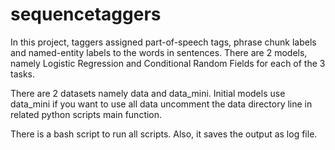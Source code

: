 # sequencetaggers
In this project, taggers assigned part-of-speech tags, phrase chunk labels and named-entity labels to the words in sentences. There are 2 models, namely Logistic Regression and Conditional Random Fields for each of the 3 tasks.

There are 2 datasets namely data and data_mini. Initial models use data_mini if you want to use all data uncomment the data directory line in related python scripts main function.

There is a bash script to run all scripts. Also, it saves the output as log file.

